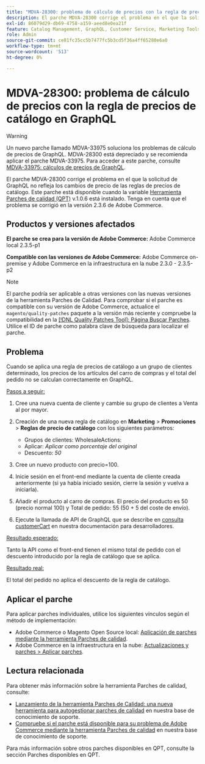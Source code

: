 ```yaml
---
title: "MDVA-28300: problema de cálculo de precios con la regla de precios de catálogo en GraphQL"
description: El parche MDVA-28300 corrige el problema en el que la solicitud de GraphQL no refleja los cambios de precio de las reglas de precios de catálogo. Este parche está disponible cuando está instalada la herramienta Parches de calidad (QPT) v.1.0.6. Tenga en cuenta que el problema se corrigió en la versión 2.3.6 de Adobe Commerce.
exl-id: 86079d29-db69-4758-a159-aeed8e0ea21f
feature: Catalog Management, GraphQL, Customer Service, Marketing Tools, Orders, Price Rules
role: Admin
source-git-commit: ce81fc35cc5b7477fc5b3cd5f36a4ff65280e6a0
workflow-type: tm+mt
source-wordcount: '513'
ht-degree: 0%

---
```


# MDVA-28300: problema de cálculo de precios con la regla de precios de catálogo en GraphQL

>[!WARNING]
>
>Un nuevo parche llamado MDVA-33975 soluciona los problemas de cálculo de precios de GraphQL. MDVA-28300 está depreciado y se recomienda aplicar el parche MDVA-33975. Para acceder a este parche, consulte [MDVA-33975: cálculos de precios de GraphQL](https://experienceleague.adobe.com/docs/commerce-knowledge-base/kb/support-tools/patches/mdva-33975-magento-patch-graphql-price-calculations.html).

El parche MDVA-28300 corrige el problema en el que la solicitud de GraphQL no refleja los cambios de precio de las reglas de precios de catálogo. Este parche está disponible cuando la variable [Herramienta Parches de calidad (QPT)](/help/announcements/adobe-commerce-announcements/magento-quality-patches-released-new-tool-to-self-serve-quality-patches.md) v.1.0.6 está instalado. Tenga en cuenta que el problema se corrigió en la versión 2.3.6 de Adobe Commerce.

## Productos y versiones afectados

**El parche se crea para la versión de Adobe Commerce:** Adobe Commerce local 2.3.5-p1

**Compatible con las versiones de Adobe Commerce:** Adobe Commerce on-premise y Adobe Commerce en la infraestructura en la nube 2.3.0 - 2.3.5-p2

>[!NOTE]
>
>El parche podría ser aplicable a otras versiones con las nuevas versiones de la herramienta Parches de Calidad. Para comprobar si el parche es compatible con su versión de Adobe Commerce, actualice el `magento/quality-patches` paquete a la versión más reciente y compruebe la compatibilidad en la [[!DNL Quality Patches Tool]: Página Buscar Parches](https://devdocs.magento.com/quality-patches/tool.html#patch-grid). Utilice el ID de parche como palabra clave de búsqueda para localizar el parche.

## Problema

Cuando se aplica una regla de precios de catálogo a un grupo de clientes determinado, los precios de los artículos del carro de compras y el total del pedido no se calculan correctamente en GraphQL.

<u>Pasos a seguir:</u>

1. Cree una nueva cuenta de cliente y cambie su grupo de clientes a Venta al por mayor.
1. Creación de una nueva regla de catálogo en **Marketing** > **Promociones** > **Reglas de precio de catálogo** con los siguientes parámetros:
   * Grupos de clientes: WholesaleActions:
   * Aplicar: *Aplicar como porcentaje del original*
   * Descuento: *50*


1. Cree un nuevo producto con precio=100.
1. Inicie sesión en el front-end mediante la cuenta de cliente creada anteriormente (si ya había iniciado sesión, cierre la sesión y vuelva a iniciarla).
1. Añadir el producto al carro de compras. El precio del producto es 50 (precio normal 100) y Total de pedido: 55 (50 + 5 del coste de envío).
1. Ejecute la llamada de API de GraphQL que se describe en [consulta customerCart](https://devdocs.magento.com/guides/v2.3/graphql/queries/customer-cart.html) en nuestra documentación para desarrolladores.

<u>Resultado esperado:</u>

Tanto la API como el front-end tienen el mismo total de pedido con el descuento introducido por la regla de catálogo que se aplica.

<u>Resultado real:</u>

El total del pedido no aplica el descuento de la regla de catálogo.

## Aplicar el parche

Para aplicar parches individuales, utilice los siguientes vínculos según el método de implementación:

* Adobe Commerce o Magento Open Source local: [Aplicación de parches mediante la herramienta Parches de calidad](https://devdocs.magento.com/guides/v2.4/comp-mgr/patching/mqp.html).
* Adobe Commerce en la infraestructura en la nube: [Actualizaciones y parches > Aplicar parches](https://devdocs.magento.com/cloud/project/project-patch.html).

## Lectura relacionada

Para obtener más información sobre la herramienta Parches de calidad, consulte:

* [Lanzamiento de la herramienta Parches de Calidad: una nueva herramienta para autogestionar parches de calidad](/help/announcements/adobe-commerce-announcements/magento-quality-patches-released-new-tool-to-self-serve-quality-patches.md) en nuestra base de conocimiento de soporte.
* [Compruebe si el parche está disponible para su problema de Adobe Commerce mediante la herramienta Parches de calidad](/help/support-tools/patches-available-in-qpt-tool/check-patch-for-magento-issue-with-magento-quality-patches.md) en nuestra base de conocimiento de soporte.

Para más información sobre otros parches disponibles en QPT, consulte la sección Parches disponibles en QPT.
